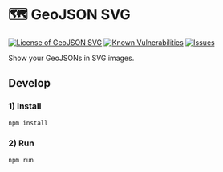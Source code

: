 # 🗺️ GeoJSON SVG

<!--Badges-->

[![License of GeoJSON SVG](https://img.shields.io/github/license/hejny/geojson-svg.svg?style=flat)](https://github.com/hejny/geojson-svg/blob/master/LICENSE)
[![Known Vulnerabilities](https://snyk.io/test/github/hejny/geojson-svg/badge.svg)](https://snyk.io/test/github/hejny/geojson-svg)
[![Issues](https://img.shields.io/github/issues/hejny/geojson-svg.svg?style=flat)](https://github.com/hejny/geojson-svg/issues)

<!--/Badges-->

Show your GeoJSONs in SVG images.

## Develop


### 1) Install

```bash
npm install
```

### 2) Run

```bash
npm run
```
